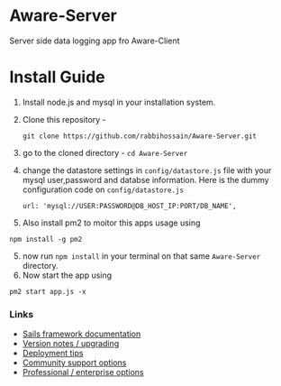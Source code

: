 # Aware-Server

Server side data logging app fro Aware-Client

# Install Guide

1. Install node.js and mysql in your installation system.
2. Clone this repository -

      `git clone https://github.com/rabbihossain/Aware-Server.git`

3. go to the cloned directory - `cd Aware-Server`
4. change the datastore settings in `config/datastore.js` file with your mysql user,password and databse information. Here is the dummy configuration code on `config/datastore.js`

    `url: 'mysql://USER:PASSWORD@DB_HOST_IP:PORT/DB_NAME',`

5. Also install pm2 to moitor this apps usage using

  `npm install -g pm2`

5. now run `npm install` in your terminal on that same `Aware-Server` directory.
6. Now start the app using

  `pm2 start app.js -x`

### Links

+ [Sails framework documentation](https://sailsjs.com/documentation)
+ [Version notes / upgrading](https://sailsjs.com/documentation/upgrading)
+ [Deployment tips](https://sailsjs.com/documentation/concepts/deployment)
+ [Community support options](https://sailsjs.com/support)
+ [Professional / enterprise options](https://sailsjs.com/enterprise)
